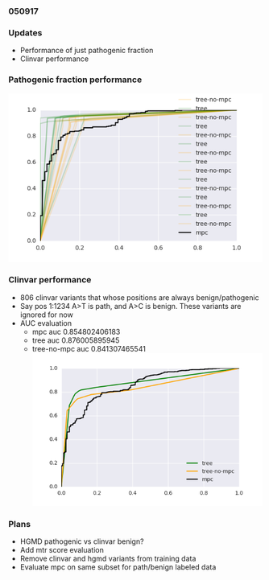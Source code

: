 ### 050917

### Updates
* Performance of just pathogenic fraction
* Clinvar performance

### Pathogenic fraction performance
![roc](plots/roc.png)

### Clinvar performance
* 806 clinvar variants that whose positions are always benign/pathogenic
* Say pos 1:1234 A>T is path, and A>C is benign. These variants are ignored for now
* AUC evaluation
    * mpc auc 0.854802406183
    * tree auc 0.876005895945
    * tree-no-mpc auc 0.841307465541
![clinvar roc](plots/clinvar_roc.png)

### Plans
* HGMD pathogenic vs clinvar benign?
* Add mtr score evaluation
* Remove clinvar and hgmd variants from training data
* Evaluate mpc on same subset for path/benign labeled data
